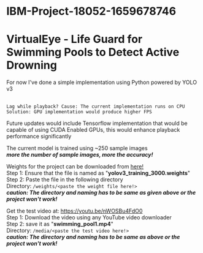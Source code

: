 # IBM-Project-18052-1659678746

# VirtualEye - Life Guard for Swimming Pools to Detect Active Drowning

For now I've done a simple implementation using Python powered by YOLO v3

</br>```Lag while playback? Cause: The current implementation runs on CPU```
</br>```Solution: GPU implementation would produce higher FPS```

Future updates would include Tensorflow implementation that would be capable of using CUDA Enabled GPUs, this would enhance playback performance significantly

The current model is trained using ~250 sample images
</br><b><i>more the number of sample images, more the accuracy!</i></b>

Weights for the project can be downloaded from <u><a href="https://drive.google.com/file/d/1-ECcQYbQQvyVEwvT54T0sdTdu9R3AZkM/view?usp=sharing">here!</a></u>
</br>Step 1: Ensure that the file is named as "<b>yolov3_training_3000.weights</b>"
</br>Step 2: Paste the file in the following directory
</br>Directory: ```/weights/<paste the weight file here!>```
</br><b><i>caution: The directory and naming has to be same as given above or the project won't work!</i></b>

Get the test video at: https://youtu.be/nWOSBu4FdO0
</br>Step 1: Download the video using any YouTube video downloader
</br>Step 2: save it as "<b>swimming_pool1.mp4</b>"
</br>Directory: ```/media/<paste the test video here!>```
</br><b><i>caution: The directory and naming has to be same as above or the project won't work!</i></b>
